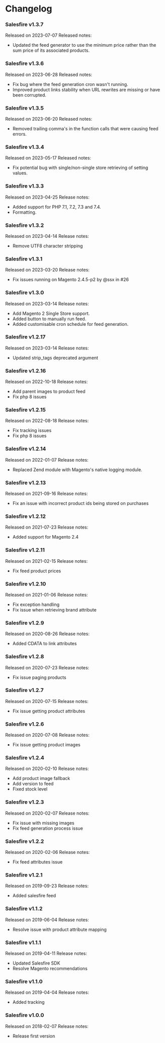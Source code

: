 # Changelog

### Salesfire v1.3.7
Released on 2023-07-07
Released notes:

- Updated the feed generator to use the minimum price rather than the sum price of its associated products.

### Salesfire v1.3.6
Released on 2023-06-28
Released notes:

- Fix bug where the feed generation cron wasn't running.
- Improved product links stability when URL rewrites are missing or have been corrupted.

### Salesfire v1.3.5
Released on 2023-06-20
Released notes:

- Removed trailing comma's in the function calls that were causing feed errors. 

### Salesfire v1.3.4
Released on 2023-05-17
Released notes:

- Fix potential bug with single/non-single store retrieving of setting values.

### Salesfire v1.3.3
Released on 2023-04-25
Release notes:

- Added support for PHP 7.1, 7.2, 7.3 and 7.4.
- Formatting.

### Salesfire v1.3.2
Released on 2023-04-14
Release notes:

- Remove UTF8 character stripping

### Salesfire v1.3.1
Released on 2023-03-20
Release notes:

- Fix issues running on Magento 2.4.5-p2 by @ssx in #26

### Salesfire v1.3.0
Released on 2023-03-14
Release notes:

- Add Magento 2 Single Store support.
- Added button to manually run feed.
- Added customisable cron schedule for feed generation.

### Salesfire v1.2.17
Released on 2023-03-14
Release notes:

- Updated strip_tags deprecated argument

### Salesfire v1.2.16
Released on 2022-10-18
Release notes:

- Add parent images to product feed
- Fix php 8 issues

### Salesfire v1.2.15
Released on 2022-08-18
Release notes:

- Fix tracking issues
- Fix php 8 issues

### Salesfire v1.2.14
Released on 2022-01-07
Release notes:

- Replaced Zend module with Magento's native logging module.

### Salesfire v1.2.13
Released on 2021-09-16
Release notes:

- Fix an issue with incorrect product ids being stored on purchases

### Salesfire v1.2.12
Released on 2021-07-23
Release notes:

- Added support for Magento 2.4

### Salesfire v1.2.11
Released on 2021-02-15
Release notes:

- Fix feed product prices

### Salesfire v1.2.10
Released on 2021-01-06
Release notes:

- Fix exception handling
- Fix issue when retrieving brand attribute

### Salesfire v1.2.9
Released on 2020-08-26
Release notes:

- Added CDATA to link attributes

### Salesfire v1.2.8
Released on 2020-07-23
Release notes:

- Fix issue paging products

### Salesfire v1.2.7
Released on 2020-07-15
Release notes:

- Fix issue getting product attributes

### Salesfire v1.2.6
Released on 2020-07-08
Release notes:

- Fix issue getting product images

### Salesfire v1.2.4
Released on 2020-02-10
Release notes:

- Add product image fallback
- Add version to feed
- Fixed stock level


### Salesfire v1.2.3
Released on 2020-02-07
Release notes:

- Fix issue with missing images
- Fix feed generation process issue


### Salesfire v1.2.2
Released on 2020-02-06
Release notes:

- Fix feed attributes issue


### Salesfire v1.2.1
Released on 2019-09-23
Release notes:

- Added salesfire feed


### Salesfire v1.1.2
Released on 2019-06-04
Release notes:

- Resolve issue with product attribute mapping


### Salesfire v1.1.1
Released on 2019-04-11
Release notes:

- Updated Salesfire SDK
- Resolve Magento recommendations


### Salesfire v1.1.0
Released on 2019-04-04
Release notes:

- Added tracking


### Salesfire v1.0.0
Released on 2018-02-07
Release notes:

- Release first version
